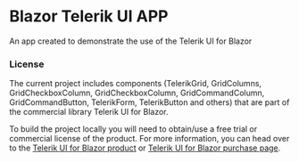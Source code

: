 # Blazor Telerik UI APP
An app created to demonstrate the use of the Telerik UI for Blazor

### License

The current project includes components (TelerikGrid, GridColumns, GridCheckboxColumn, GridCheckboxColumn, GridCommandColumn, GridCommandButton, TelerikForm, TelerikButton and others) that are part of the commercial library Telerik UI for Blazor. 

To build the project locally you will need to obtain/use a free trial or commercial license of the product. For more information, you can head over to the [Telerik UI for Blazor product](https://www.telerik.com/blazor-ui) or [Telerik UI for Blazor purchase page](https://www.telerik.com/purchase/blazor-ui).
